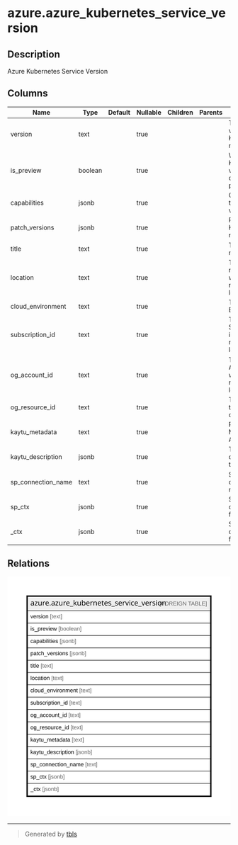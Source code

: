# azure.azure_kubernetes_service_version

## Description

Azure Kubernetes Service Version

## Columns

| Name | Type | Default | Nullable | Children | Parents | Comment |
| ---- | ---- | ------- | -------- | -------- | ------- | ------- |
| version | text |  | true |  |  | The major.minor version of Kubernetes release. |
| is_preview | boolean |  | true |  |  | Whether Kubernetes version is currently in preview. |
| capabilities | jsonb |  | true |  |  | Capabilities on this Kubernetes version. |
| patch_versions | jsonb |  | true |  |  | Patch versions of Kubernetes release. |
| title | text |  | true |  |  | Title of the resource. |
| location | text |  | true |  |  | The Azure region/location in which the resource is located. |
| cloud_environment | text |  | true |  |  | The Azure Cloud Environment. |
| subscription_id | text |  | true |  |  | The Azure Subscription ID in which the resource is located. |
| og_account_id | text |  | true |  |  | The Platform Account ID in which the resource is located. |
| og_resource_id | text |  | true |  |  | The unique ID of the resource in opengovernance. |
| kaytu_metadata | text |  | true |  |  | Platform Metadata of the Azure resource. |
| kaytu_description | jsonb |  | true |  |  | The full model description of the resource |
| sp_connection_name | text |  | true |  |  | Steampipe connection name. |
| sp_ctx | jsonb |  | true |  |  | Steampipe context in JSON form. |
| _ctx | jsonb |  | true |  |  | Steampipe context in JSON form. |

## Relations

![er](azure.azure_kubernetes_service_version.svg)

---

> Generated by [tbls](https://github.com/k1LoW/tbls)
